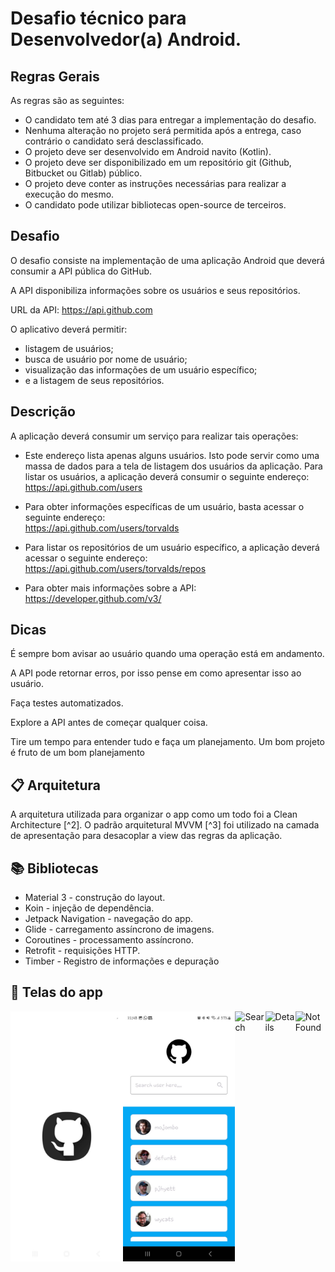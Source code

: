 
# Desafio técnico para Desenvolvedor(a) Android.

## Regras Gerais

As regras são as seguintes:

- O candidato tem até 3 dias para entregar a implementação do desafio.
- Nenhuma alteração no projeto será permitida após a entrega, caso contrário o candidato será desclassificado.
- O projeto deve ser desenvolvido em Android navito (Kotlin).
- O projeto deve ser disponibilizado em um repositório git (Github, Bitbucket ou Gitlab) público.
- O projeto deve conter as instruções necessárias para realizar a execução do mesmo.
- O candidato pode utilizar bibliotecas open-source de terceiros.

## Desafio

O desafio consiste na implementação de uma aplicação Android que deverá consumir a API pública do GitHub.

A API disponibiliza informações sobre os usuários e seus repositórios.

URL da API: https://api.github.com

O aplicativo deverá permitir:
- listagem de usuários;
- busca de usuário por nome de usuário;
- visualização das informações de um usuário específico;
- e a listagem de seus repositórios.

## Descrição

A aplicação deverá consumir um serviço para realizar tais operações:

- Este endereço lista apenas alguns usuários. Isto pode servir como uma massa de dados para a tela de listagem dos usuários da aplicação.
Para listar os usuários, a aplicação deverá consumir o seguinte endereço:<br/>
https://api.github.com/users

- Para obter informações específicas de um usuário, basta acessar o seguinte endereço:<br/>
https://api.github.com/users/torvalds

- Para listar os repositórios de um usuário específico, a aplicação deverá acessar o seguinte endereço:<br/>
https://api.github.com/users/torvalds/repos

- Para obter mais informações sobre a API:<br/>
https://developer.github.com/v3/

## Dicas

É sempre bom avisar ao usuário quando uma operação está em andamento.

A API pode retornar erros, por isso pense em como apresentar isso ao usuário.

Faça testes automatizados.

Explore a API antes de começar qualquer coisa.

Tire um tempo para entender tudo e faça um planejamento. Um bom projeto é fruto de um bom planejamento

## :clipboard: Arquitetura

A arquitetura utilizada para organizar o app como um todo foi a Clean Architecture [^2]. O padrão arquitetural MVVM [^3] foi utilizado na camada de apresentação para desacoplar a view das regras da aplicação.


## :books: Bibliotecas

- Material 3 - construção do layout.
- Koin - injeção de dependência.
- Jetpack Navigation - navegação do app.
- Glide - carregamento assíncrono de imagens.
- Coroutines - processamento assíncrono.
- Retrofit - requisições HTTP.
- Timber - Registro de informações e depuração

## :camera_flash: Telas do app

<div style="display: flex;">
  <img src="/images/animacao.jpeg" style="width: 200px; height: 400px" alt="Animation" />
  <img src="/images/user.jpeg" style="width: 200px; height: 400px" alt="List Users" />
  <img src="/images/search.jpg" style="width: 200px; height: 400px" alt="Search" />
  <img src="/images/details.jpg" style="width: 200px; height: 400px" alt="Details" />
  <img src="/images/not_found.jpg" style="width: 200px; height: 400px" alt="Not Found" />
</div>
